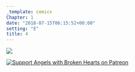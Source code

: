 ```yaml
---
_template: comics
Chapter: 1
date: "2018-07-15T06:15:52+00:00"
setting: "E"
title: 4
---
```


![](</uploads/A 4.png>)

[![Support Angels with Broken Hearts on Patreon](/uploads/patreon-banner.jpg "Support Angels with Broken Hearts on Patreon")](https://www.patreon.com/mbsaunders/ "Support Angels with Broken Hearts on Patreon")
